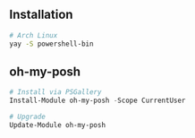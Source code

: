 ## Installation

```sh
# Arch Linux
yay -S powershell-bin
```

## oh-my-posh

```ps1
# Install via PSGallery
Install-Module oh-my-posh -Scope CurrentUser

# Upgrade
Update-Module oh-my-posh
```
